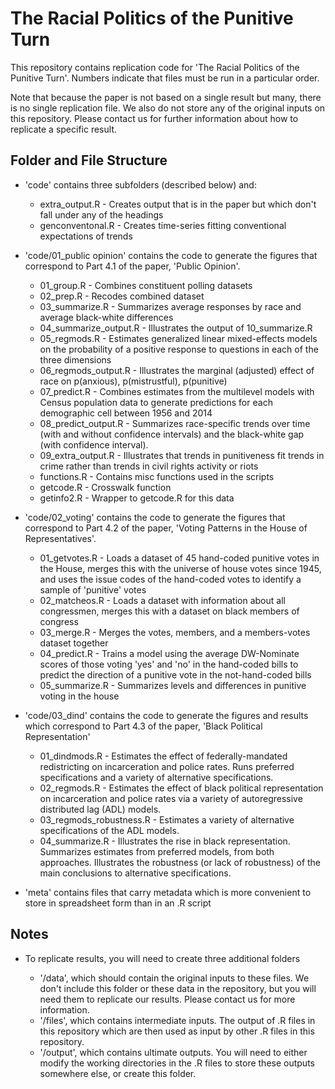 # The Racial Politics of the Punitive Turn

This repository contains replication code for 'The Racial Politics of the Punitive Turn'. Numbers indicate that files must be run in a particular order.

Note that because the paper is not based on a single result but many, there is no single replication file. We also do not store any of the original inputs on this repository. Please contact us for further information about how to replicate a specific result. 

## Folder and File Structure

+ 'code' contains three subfolders (described below) and:

    + extra_output.R - Creates output that is in the paper but which don't fall under any of the headings
    + genconventonal.R - Creates time-series fitting conventional expectations of trends

+ 'code/01_public opinion' contains the code to generate the figures that correspond to Part 4.1 of the paper, 'Public Opinion'.

    + 01_group.R - Combines constituent polling datasets
    + 02_prep.R - Recodes combined dataset
    + 03_summarize.R - Summarizes average responses by race and average black-white differences 
    + 04_summarize_output.R - Illustrates the output of 10_summarize.R
    + 05_regmods.R - Estimates generalized linear mixed-effects models on the probability of a positive response to questions in each of the three dimensions
    + 06_regmods_output.R - Illustrates the marginal (adjusted) effect of race on p(anxious), p(mistrustful), p(punitive)
    + 07_predict.R - Combines estimates from the multilevel models with Census population data to generate predictions for each demographic cell between 1956 and 2014 
    + 08_predict_output.R - Summarizes race-specific trends over time (with and without confidence intervals) and the black-white gap (with confidence interval).
    + 09_extra_output.R - Illustrates that trends in punitiveness fit trends in crime rather than trends in civil rights activity or riots
    + functions.R - Contains misc functions used in the scripts
    + getcode.R - Crosswalk function
    + getinfo2.R - Wrapper to getcode.R for this data
    
+ 'code/02_voting' contains the code to generate the figures that correspond to Part 4.2 of the paper, 'Voting Patterns in the House of Representatives'.

    + 01_getvotes.R - Loads a dataset of 45 hand-coded punitive votes in the House, merges this with the universe of house votes since 1945, and uses the issue codes of the hand-coded votes to identify a sample of 'punitive' votes
    + 02_matcheos.R - Loads a dataset with information about all congressmen, merges this with a dataset on black members of congress
    + 03_merge.R - Merges the votes, members, and a members-votes dataset together
    + 04_predict.R - Trains a model using the average DW-Nominate scores of those voting 'yes' and 'no' in the hand-coded bills to predict the direction of a punitive vote in the not-hand-coded bills
    + 05_summarize.R - Summarizes levels and differences in punitive voting in the house
    
+ 'code/03_dind' contains the code to generate the figures and results which correspond to Part 4.3 of the paper, 'Black Political Representation'

    + 01_dindmods.R - Estimates the effect of federally-mandated redistricting on incarceration and police rates. Runs preferred specifications and a variety of alternative specifications.
    + 02_regmods.R - Estimates the effect of black political representation on incarceration and police rates via a variety of autoregressive distributed lag (ADL) models. 
    + 03_regmods_robustness.R - Estimates a variety of alternative specifications of the ADL models.
    + 04_summarize.R - Illustrates the rise in black representation. Summarizes estimates from preferred models, from both approaches. Illustrates the robustness (or lack of robustness) of the main conclusions to alternative specifications.
    
+ 'meta' contains files that carry metadata which is more convenient to store in spreadsheet form than in an .R script

## Notes

+ To replicate results, you will need to create three additional folders

   + '/data', which should contain the original inputs to these files. We don't include this folder or these data in the repository, but you will need them to replicate our results. Please contact us for more information.    
   + '/files', which contains intermediate inputs. The output of .R files in this repository which are then used as input by other .R files in this repository.   
   + '/output', which contains ultimate outputs. You will need to either modify the working directories in the .R files to store these outputs somewhere else, or create this folder. 



